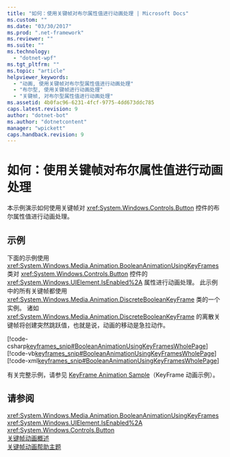 ```yaml
---
title: "如何：使用关键帧对布尔属性值进行动画处理 | Microsoft Docs"
ms.custom: ""
ms.date: "03/30/2017"
ms.prod: ".net-framework"
ms.reviewer: ""
ms.suite: ""
ms.technology: 
  - "dotnet-wpf"
ms.tgt_pltfrm: ""
ms.topic: "article"
helpviewer_keywords: 
  - "动画, 使用关键帧对布尔型属性值进行动画处理"
  - "布尔型, 使用关键帧进行动画处理"
  - "关键帧, 对布尔型属性值进行动画处理"
ms.assetid: 4b0fac96-6231-4fcf-9775-4dd673ddc785
caps.latest.revision: 9
author: "dotnet-bot"
ms.author: "dotnetcontent"
manager: "wpickett"
caps.handback.revision: 9
---
```

# 如何：使用关键帧对布尔属性值进行动画处理
本示例演示如何使用关键帧对 <xref:System.Windows.Controls.Button> 控件的布尔属性值进行动画处理。  
  
## 示例  
 下面的示例使用 <xref:System.Windows.Media.Animation.BooleanAnimationUsingKeyFrames> 类对 <xref:System.Windows.Controls.Button> 控件的 <xref:System.Windows.UIElement.IsEnabled%2A> 属性进行动画处理。  此示例中的所有关键帧都使用 <xref:System.Windows.Media.Animation.DiscreteBooleanKeyFrame> 类的一个实例。  诸如 <xref:System.Windows.Media.Animation.DiscreteBooleanKeyFrame> 的离散关键帧将创建突然跳跃值，也就是说，动画的移动是急拉动作。  
  
 [!code-csharp[keyframes_snip#BooleanAnimationUsingKeyFramesWholePage](../../../../samples/snippets/csharp/VS_Snippets_Wpf/keyframes_snip/CSharp/BooleanAnimationUsingKeyFramesExample.cs#booleananimationusingkeyframeswholepage)]
 [!code-vb[keyframes_snip#BooleanAnimationUsingKeyFramesWholePage](../../../../samples/snippets/visualbasic/VS_Snippets_Wpf/keyframes_snip/visualbasic/booleananimationusingkeyframesexample.vb#booleananimationusingkeyframeswholepage)]
 [!code-xml[keyframes_snip#BooleanAnimationUsingKeyFramesWholePage](../../../../samples/snippets/xaml/VS_Snippets_Wpf/keyframes_snip/XAML/BooleanAnimationUsingKeyFramesExample.xaml#booleananimationusingkeyframeswholepage)]  
  
 有关完整示例，请参见 [KeyFrame Animation Sample](http://go.microsoft.com/fwlink/?LinkID=160012)（KeyFrame 动画示例）。  
  
## 请参阅  
 <xref:System.Windows.Media.Animation.BooleanAnimationUsingKeyFrames>   
 <xref:System.Windows.UIElement.IsEnabled%2A>   
 <xref:System.Windows.Controls.Button>   
 [关键帧动画概述](../../../../docs/framework/wpf/graphics-multimedia/key-frame-animations-overview.md)   
 [关键帧动画帮助主题](../../../../docs/framework/wpf/graphics-multimedia/key-frame-animation-how-to-topics.md)